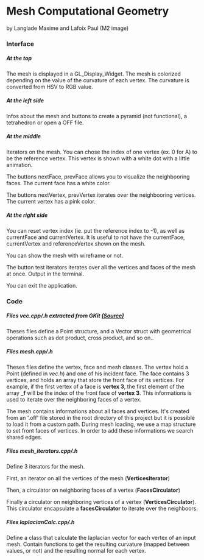 # Mesh Computational Geometry

by Langlade Maxime and Lafoix Paul (M2 image)

### Interface

##### At the top

The mesh is displayed in a GL_Display_Widget. The mesh is colorized depending on the value of the curvature of each vertex. The curvature is converted from HSV to RGB value.

##### At the left side

Infos about the mesh and buttons to create a pyramid (not functional), a tetrahedron or open a OFF file.

##### At the middle

Iterators on the mesh.
You can chose the index of one vertex (ex. 0 for A) to be the reference vertex. This vertex is shown with a white dot with a little animation.

The buttons nextFace, prevFace allows you to visualize the neighbooring faces. The current face has a white color. 

The buttons nextVertex, prevVertex iterates over the neighbooring vertices. The current vertex has a pink color.

##### At the right side

You can reset vertex index (ie. put the reference index to -1), as well as currentFace and currentVertex. It is useful to not have the currentFace, currentVertex and referenceVertex shown on the mesh.

You can show the mesh with wireframe or not.

The button test iterators iterates over all the vertices and faces of the mesh at once. Output in the terminal. 

You can exit the application.

### Code

##### Files *vec.cpp/.h* extracted from GKit [(Source)](https://forge.univ-lyon1.fr/Alexandre.Meyer/gkit2light)

Theses files define a Point structure, and a Vector struct with geometrical operations such as dot product, cross product, and so on..

##### Files *mesh.cpp/.h*

Theses files define the vertex, face and mesh classes. The vertex hold a Point (defined in *vec.h*) and one of his incident face.
The face contains 3 vertices, and holds an array that store the front face of its vertices. For example, if the first vertex of a face is **vertex 3**, the first element of the array **_f** will be the index of the front face of **vertex 3**. This informations is used to iterate over the neighboring faces of a vertex.

The mesh contains informations about all faces and vertices. It's created from an '.off' file stored in the root directory of this project but it is possible to load it from a custom path.
During mesh loading, we use a map structure to set front faces of vertices. In order to add these informations we search shared edges.

##### Files *mesh_iterators.cpp/.h*

Define 3 iterators for the mesh.

First, an iterator on all the vertices of the mesh (**VerticesIterator**)

Then, a circulator on neighboring faces of a vertex (**FacesCirculator**)

Finally a circulator on neighboring vertices of a vertex (**VerticesCirculator**). This circulator encapsulate a **facesCirculator** to iterate over the neighboors.

##### Files *laplacianCalc.cpp/.h*

Define a class that calculate the laplacian vector for each vertex of an input mesh. Contain functions to get the resulting curvature (mapped between values, or not) and the resulting normal for each vertex.